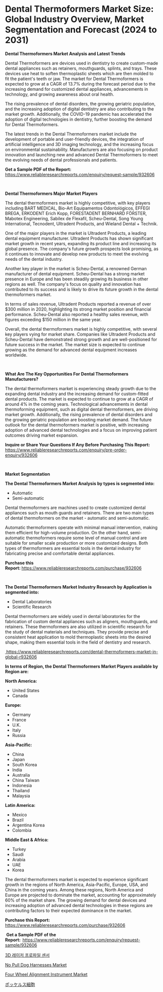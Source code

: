 <p><h1>Dental Thermoformers Market Size: Global Industry Overview, Market Segmentation and Forecast (2024 to 2031)</h1></p><p><strong>Dental Thermoformers Market Analysis and Latest Trends</strong></p>
<p><p>Dental Thermoformers are devices used in dentistry to create custom-made dental appliances such as retainers, mouthguards, splints, and trays. These devices use heat to soften thermoplastic sheets which are then molded to fit the patient's teeth or jaw. The market for Dental Thermoformers is expected to grow at a CAGR of 13.7% during the forecast period due to the increasing demand for customized dental appliances, advancements in technology, and growing awareness about oral health.</p><p>The rising prevalence of dental disorders, the growing geriatric population, and the increasing adoption of digital dentistry are also contributing to the market growth. Additionally, the COVID-19 pandemic has accelerated the adoption of digital technologies in dentistry, further boosting the demand for Dental Thermoformers.</p><p>The latest trends in the Dental Thermoformers market include the development of portable and user-friendly devices, the integration of artificial intelligence and 3D imaging technology, and the increasing focus on environmental sustainability. Manufacturers are also focusing on product innovation and launching new and advanced Dental Thermoformers to meet the evolving needs of dental professionals and patients.</p></p>
<p><strong>Get a Sample PDF of the Report:&nbsp;</strong> <a href="https://www.reliableresearchreports.com/enquiry/request-sample/932606">https://www.reliableresearchreports.com/enquiry/request-sample/932606</a></p>
<p>&nbsp;</p>
<p><strong>Dental Thermoformers Major Market Players</strong></p>
<p><p>The dental thermoformers market is highly competitive, with key players including BART MEDICAL, Bio-Art Equipamentos Odontológicos, EFFEGI BREGA, ERKODENT Erich Kopp, FORESTADENT BERNHARD FÖRSTER, Mabotex Engineering, Sabilex de Flexafil, Scheu-Dental, Song Young International, Tecnodent, Ultradent Products, and Wieland Dental + Technik.</p><p>One of the major players in the market is Ultradent Products, a leading dental equipment manufacturer. Ultradent Products has shown significant market growth in recent years, expanding its product line and increasing its global presence. The company's future growth prospects look promising, as it continues to innovate and develop new products to meet the evolving needs of the dental industry.</p><p>Another key player in the market is Scheu-Dental, a renowned German manufacturer of dental equipment. Scheu-Dental has a strong market presence in Europe and has been steadily growing its business in other regions as well. The company's focus on quality and innovation has contributed to its success and is likely to drive its future growth in the dental thermoformers market.</p><p>In terms of sales revenue, Ultradent Products reported a revenue of over $300 million in 2020, highlighting its strong market position and financial performance. Scheu-Dental also reported a healthy sales revenue, with figures exceeding $150 million in the same year.</p><p>Overall, the dental thermoformers market is highly competitive, with several key players vying for market share. Companies like Ultradent Products and Scheu-Dental have demonstrated strong growth and are well-positioned for future success in the market. The market size is expected to continue growing as the demand for advanced dental equipment increases worldwide.</p></p>
<p>&nbsp;</p>
<p><strong>What Are The Key Opportunities For Dental Thermoformers Manufacturers?</strong></p>
<p><p>The dental thermoformers market is experiencing steady growth due to the expanding dental industry and the increasing demand for custom-fitted dental products. The market is expected to continue to grow at a CAGR of around 4% in the coming years. Technological advancements in dental thermoforming equipment, such as digital dental thermoformers, are driving market growth. Additionally, the rising prevalence of dental disorders and the growing geriatric population are boosting market demand. The future outlook for the dental thermoformers market is positive, with increasing adoption of advanced dental technologies and a focus on improving patient outcomes driving market expansion.</p></p>
<p><strong>Inquire or Share Your Questions If Any Before Purchasing This Report:</strong> <a href="https://www.reliableresearchreports.com/enquiry/pre-order-enquiry/932606">https://www.reliableresearchreports.com/enquiry/pre-order-enquiry/932606</a></p>
<p>&nbsp;</p>
<p><strong>Market Segmentation</strong></p>
<p><strong>The Dental Thermoformers Market Analysis by types is segmented into:</strong></p>
<p><ul><li>Automatic</li><li>Semi-automatic</li></ul></p>
<p><p>Dental thermoformers are machines used to create customized dental appliances such as mouth guards and retainers. There are two main types of dental thermoformers on the market - automatic and semi-automatic. </p><p>Automatic thermoformers operate with minimal manual intervention, making them efficient for high-volume production. On the other hand, semi-automatic thermoformers require some level of manual control and are suitable for smaller scale production or more customized designs. Both types of thermoformers are essential tools in the dental industry for fabricating precise and comfortable dental appliances.</p></p>
<p><strong>Purchase this Report:&nbsp;</strong><a href="https://www.reliableresearchreports.com/purchase/932606">https://www.reliableresearchreports.com/purchase/932606</a></p>
<p>&nbsp;</p>
<p><strong>The Dental Thermoformers Market Industry Research by Application is segmented into:</strong></p>
<p><ul><li>Dental Laboratories</li><li>Scientific Research</li></ul></p>
<p><p>Dental thermoformers are widely used in dental laboratories for the fabrication of custom dental appliances such as aligners, mouthguards, and retainers. These thermoformers are also utilized in scientific research for the study of dental materials and techniques. They provide precise and consistent heat application to mold thermoplastic sheets into the desired shape, making them essential tools in the field of dentistry and research.</p></p>
<p><a href="https://www.reliableresearchreports.com/dental-thermoformers-market-in-global-r932606">&nbsp;https://www.reliableresearchreports.com/dental-thermoformers-market-in-global-r932606</a></p>
<p><strong>In terms of Region, the Dental Thermoformers Market Players available by Region are:</strong></p>
<p>
    <p> <strong> North America: </strong>
        <ul>
            <li>United States</li>
            <li>Canada</li>
        </ul>
        </p> 
    <p> <strong> Europe: </strong>
        <ul>
            <li>Germany</li>
            <li>France</li>
            <li>U.K.</li>
            <li>Italy</li>
            <li>Russia</li>
        </ul>
        </p> 
    <p> <strong> Asia-Pacific: </strong>
        <ul>
            <li>China</li>
            <li>Japan</li>
            <li>South Korea</li>
            <li>India</li>
            <li>Australia</li>
            <li>China Taiwan</li>
            <li>Indonesia</li>
            <li>Thailand</li>
            <li>Malaysia</li>
        </ul>
        </p> 
    <p> <strong> Latin America: </strong>
        <ul>
            <li>Mexico</li>
            <li>Brazil</li>
            <li>Argentina Korea</li>
            <li>Colombia</li>
        </ul>
        </p> 
    <p> <strong> Middle East & Africa: </strong>
        <ul>
            <li>Turkey</li>
            <li>Saudi</li>
            <li>Arabia</li>
            <li>UAE</li>
            <li>Korea</li>
        </ul>
    </p>
    </p>
<p><p>The dental thermoformers market is expected to experience significant growth in the regions of North America, Asia-Pacific, Europe, USA, and China in the coming years. Among these regions, North America and Europe are projected to dominate the market, accounting for approximately 60% of the market share. The growing demand for dental devices and increasing adoption of advanced dental technologies in these regions are contributing factors to their expected dominance in the market.</p></p>
<p><strong>Purchase this Report: </strong><a href="https://www.reliableresearchreports.com/purchase/932606">https://www.reliableresearchreports.com/purchase/932606</a></p>
<p>&nbsp;<strong>Get a Sample PDF of the Report:&nbsp;&nbsp;</strong><a href="https://www.reliableresearchreports.com/enquiry/request-sample/932606">https://www.reliableresearchreports.com/enquiry/request-sample/932606</a></p>
<p><strong></strong></p>
<p><p><a href="https://github.com/KellyLyncyh543964/Market-Research-Report-List-2/blob/main/3492593124240.md">3D 레이저 프로파일 센서</a></p><p><a href="https://medium.com/@jayrussel94/global-no-pull-dog-harnesses-market-status-2024-2031-and-forecast-by-region-product-end-b1e4b6cd1196">No Pull Dog Harnesses Market</a></p><p><a href="https://medium.com/@chloeconn57/four-wheel-alignment-instrument-market-overview-global-market-trends-and-future-prospects-from-fd9933182896">Four Wheel Alignment Instrument Market</a></p><p><a href="https://github.com/zjkmgcs938405/Market-Research-Report-List-3/blob/main/1059034122807.md">ポッケルス細胞</a></p></p>